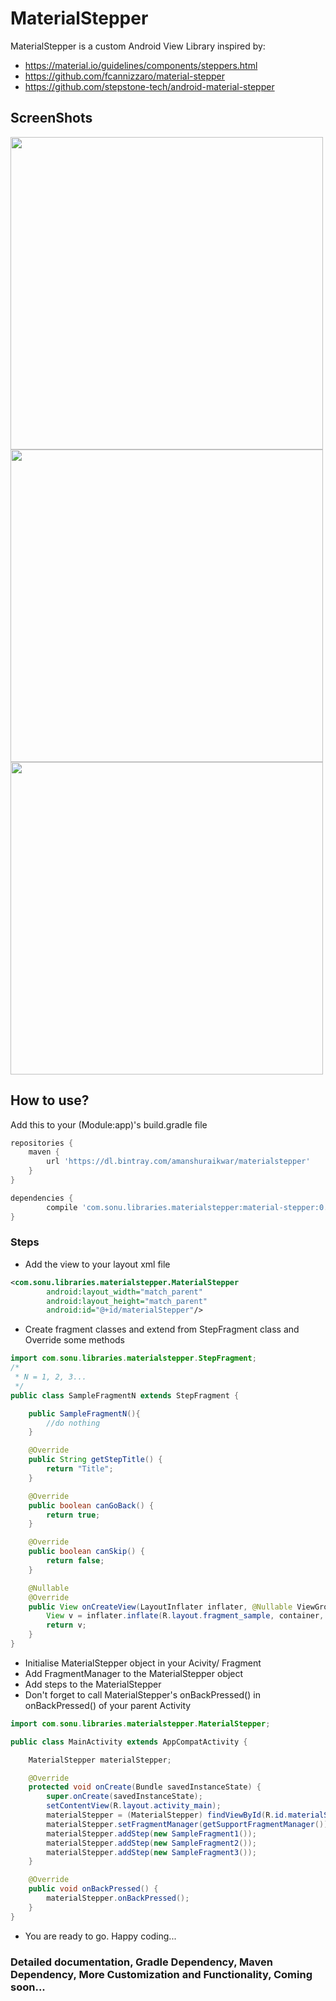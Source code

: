 # MaterialStepper
MaterialStepper is a custom Android View Library inspired by:
* https://material.io/guidelines/components/steppers.html
* https://github.com/fcannizzaro/material-stepper
* https://github.com/stepstone-tech/android-material-stepper

## ScreenShots
<img src="https://github.com/amanshuraikwar/MaterialStepper/blob/master/screenshots/screenshot1.png" height="500">
<img src="https://github.com/amanshuraikwar/MaterialStepper/blob/master/screenshots/screenshot2.png" height="500">
<img src="https://github.com/amanshuraikwar/MaterialStepper/blob/master/screenshots/screenshot3.png" height="500">

## How to use?
Add this to your (Module:app)'s build.gradle file
```gradle
repositories {
    maven {
        url 'https://dl.bintray.com/amanshuraikwar/materialstepper'
    }
}

dependencies {
        compile 'com.sonu.libraries.materialstepper:material-stepper:0.0.2'
}
```

### Steps
* Add the view to your layout xml file
```xml
<com.sonu.libraries.materialstepper.MaterialStepper
        android:layout_width="match_parent"
        android:layout_height="match_parent"
        android:id="@+id/materialStepper"/>
```
* Create fragment classes and extend from StepFragment class and Override some methods
```java
import com.sonu.libraries.materialstepper.StepFragment;
/*
 * N = 1, 2, 3...
 */
public class SampleFragmentN extends StepFragment {

    public SampleFragmentN(){
        //do nothing
    }

    @Override
    public String getStepTitle() {
        return "Title";
    }

    @Override
    public boolean canGoBack() {
        return true;
    }

    @Override
    public boolean canSkip() {
        return false;
    }

    @Nullable
    @Override
    public View onCreateView(LayoutInflater inflater, @Nullable ViewGroup container, @Nullable Bundle savedInstanceState) {
        View v = inflater.inflate(R.layout.fragment_sample, container, false);
        return v;
    }
}
```
* Initialise MaterialStepper object in your Acivity/ Fragment
* Add FragmentManager to the MaterialStepper object
* Add steps to the MaterialStepper
* Don't forget to call MaterialStepper's onBackPressed() in onBackPressed() of your parent Activity
```java
import com.sonu.libraries.materialstepper.MaterialStepper;

public class MainActivity extends AppCompatActivity {

    MaterialStepper materialStepper;

    @Override
    protected void onCreate(Bundle savedInstanceState) {
        super.onCreate(savedInstanceState);
        setContentView(R.layout.activity_main);
        materialStepper = (MaterialStepper) findViewById(R.id.materialStepper);
        materialStepper.setFragmentManager(getSupportFragmentManager());
        materialStepper.addStep(new SampleFragment1());
        materialStepper.addStep(new SampleFragment2());
        materialStepper.addStep(new SampleFragment3());
    }

    @Override
    public void onBackPressed() {
        materialStepper.onBackPressed();
    }
}
```
* You are ready to go. Happy coding...

### Detailed documentation, Gradle Dependency, Maven Dependency, More Customization and Functionality, Coming soon...
